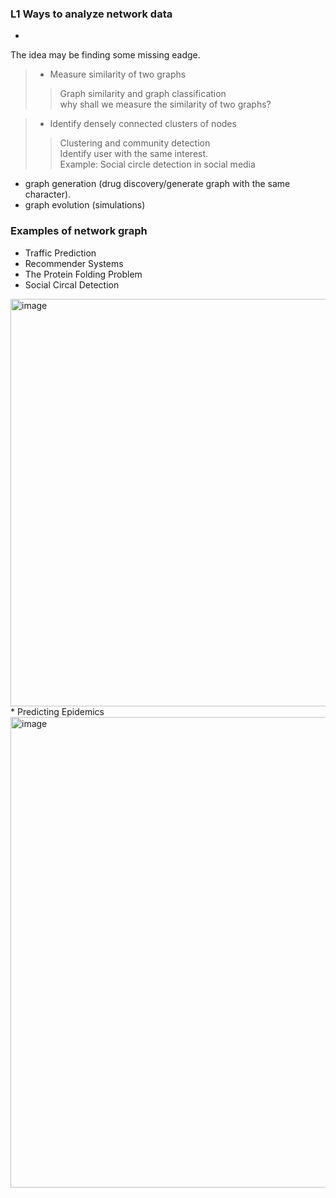### L1 Ways to analyze network data

* 
The idea may be finding some missing eadge.

> * Measure similarity of two graphs  
>> Graph similarity and graph classification  
>> why shall we measure the similarity of two graphs?

> * Identify densely connected clusters of nodes  
>> Clustering and community detection  
>> Identify user with the same interest.  
>> Example: Social circle detection in social media


*  graph generation (drug discovery/generate graph with the same character).
*  graph evolution (simulations)


### Examples of network graph
*  Traffic Prediction
*  Recommender Systems
*  The Protein Folding Problem
*  Social Circal Detection
<img width="652" alt="image" src="https://user-images.githubusercontent.com/29950267/215038994-2cb4acaa-1a89-4548-a377-5540cacf72e9.png">
*  Predicting Epidemics
<img width="753" alt="image" src="https://user-images.githubusercontent.com/29950267/215038819-b77a78ca-bedf-4d75-adc1-c86e1ee4e11c.png">

